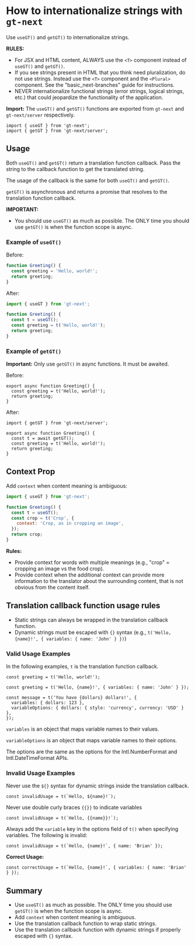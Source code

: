 # How to internationalize strings with `gt-next`

Use `useGT()` and `getGT()` to internationalize strings.

**RULES:**

- For JSX and HTML content, ALWAYS use the `<T>` component instead of `useGT()` and `getGT()`.
- If you see strings present in HTML that you think need pluralization, do not use strings. Instead use the `<T>` component and the `<Plural>` component. See the "basic_next-branches" guide for instructions.
- NEVER internationalize functional strings (error strings, logical strings, etc.) that could jeopardize the functionality of the application.

**Import:** The `useGT()` and `getGT()` functions are exported from `gt-next` and `gt-next/server` respectively.

```tsx
import { useGT } from 'gt-next';
import { getGT } from 'gt-next/server';
```

## Usage

Both `useGT()` and `getGT()` return a translation function callback.
Pass the string to the callback function to get the translated string.

The usage of the callback is the same for both `useGT()` and `getGT()`.

`getGT()` is asynchronous and returns a promise that resolves to the translation function callback.

**IMPORTANT:**

- You should use `useGT()` as much as possible. The ONLY time you should use `getGT()` is when the function scope is async.

### Example of `useGT()`

Before:

```jsx
function Greeting() {
  const greeting = 'Hello, world!';
  return greeting;
}
```

After:

```jsx
import { useGT } from 'gt-next';

function Greeting() {
  const t = useGT();
  const greeting = t('Hello, world!');
  return greeting;
}
```

### Example of `getGT()`

**Important:** Only use `getGT()` in async functions. It must be awaited.

Before:

```tsx
export async function Greeting() {
  const greeting = t('Hello, world!');
  return greeting;
}
```

After:

```tsx
import { getGT } from 'gt-next/server';

export async function Greeting() {
  const t = await getGT();
  const greeting = t('Hello, world!');
  return greeting;
}
```

## Context Prop

Add `context` when content meaning is ambiguous:

```jsx
import { useGT } from 'gt-next';

function Greeting() {
  const t = useGT();
  const crop = t('Crop', {
    context: 'Crop, as in cropping an image',
  });
  return crop;
}
```

**Rules:**

- Provide context for words with multiple meanings (e.g., "crop" = cropping an image vs the food crop).
- Provide context when the additional context can provide more information to the translator about the surrounding content, that is not obvious from the content itself.

## Translation callback function usage rules

- Static strings can always be wrapped in the translation callback function.
- Dynamic strings must be escaped with `{}` syntax (e.g., `t('Hello, {name}!', { variables: { name: 'John' } })`)

### Valid Usage Examples

In the following examples, `t` is the translation function callback.

```tsx
const greeting = t('Hello, world!');
```

```tsx
const greeting = t('Hello, {name}!', { variables: { name: 'John' } });
```

```tsx
const message = t('You have {dollars} dollars!', {
  variables: { dollars: 123 },
  variableOptions: { dollars: { style: 'currency', currency: 'USD' } },
});
```

`variables` is an object that maps variable names to their values.

`variableOptions` is an object that maps variable names to their options.

The options are the same as the options for the Intl.NumberFormat and Intl.DateTimeFormat APIs.

### Invalid Usage Examples

Never use the `${}` syntax for dynamic strings inside the translation callback.

```tsx
const invalidUsage = t(`Hello, ${name}!`);
```

Never use double curly braces `{{}}` to indicate variables

```tsx
const invalidUsage = t(`Hello, {{name}}!`);
```

Always add the `variable` key in the options field of `t()` when specifying variables. The following is invalid:

```tsx
const invalidUsage = t(`Hello, {name}!`, { name: 'Brian' });
```

**Correct Usage:**

```tsx
const correctUsage = t(`Hello, {name}!`, { variables: { name: 'Brian' } });
```

## Summary

- Use `useGT()` as much as possible. The ONLY time you should use `getGT()` is when the function scope is async.
- Add `context` when content meaning is ambiguous.
- Use the translation callback function to wrap static strings.
- Use the translation callback function with dynamic strings if properly escaped with `{}` syntax.
